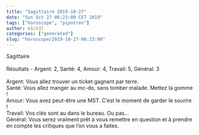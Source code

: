 ```yaml
---
title: "Sagittaire 2019-10-27"
date: "Sun Oct 27 06:23:00 CET 2019"
tags: ["horoscope", "pipotron"]
author: m1ch3l
categories: ["generated"]
slug: "horoscope/2019-10-27-06:23:00"
---
```


Sagittaire<br>
<br>
Résultats - Argent: 2, Santé: 4, Amour: 4, Travail: 5, Général: 3<br>
<br>
Argent:  Vous allez trouver un ticket gagnant par terre. <br>
Santé:   Vous allez manger au mc-do, sans tomber malade. Mettez la gomme !<br>
Amour:   Vous avez peut-être une MST. C’est le moment de garder le sourire !<br>
Travail: Vos clés sont au dans le bureau. Ou pas...<br>
Général: Vous serez vraiment prêt à vous remettre en question et à prendre en compte les critiques que l’on vous a faites.<br>
